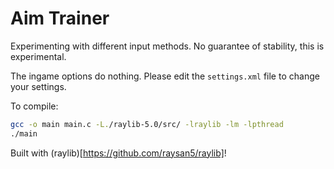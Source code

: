 # Aim Trainer
Experimenting with different input methods.
No guarantee of stability, this is experimental.

The ingame options do nothing. Please edit the `settings.xml` file to change your settings.

To compile:
```bash
gcc -o main main.c -L./raylib-5.0/src/ -lraylib -lm -lpthread
./main
```

Built with (raylib)[https://github.com/raysan5/raylib]!
